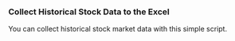### Collect Historical Stock Data to the Excel

You can collect historical stock market data with this simple script.
